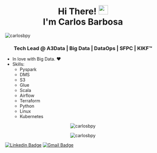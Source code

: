 <h1 align="center">Hi There! <img src="https://raw.githubusercontent.com/kaueMarques/kaueMarques/master/hi.gif" width="30px"> <br>I'm Carlos Barbosa</h1>
<p align="left"> <img src="https://komarev.com/ghpvc/?username=carlosbpy" alt="carlosbpy" /> </p>
<h3 align="center">Tech Lead @ A3Data | Big Data | DataOps | SFPC | KIKF™</h3>

- In love with Big Data. :heart: 
- Skills:
  - Pyspark
  - DMS
  - S3
  - Glue
  - Scala
  - Airflow
  - Terraform
  - Python
  - Linux
  - Kubernetes

<p align="center">
<img  src="https://github-readme-stats.vercel.app/api/top-langs/?username=carlosbpy&theme=radical&layout=compact" alt="carlosbpy"/>
</p>

<p align="center">
<img  src="https://github-readme-stats.vercel.app/api?username=carlosbpy&theme=radical&show_icons=true" alt="carlosbpy"/> 
</p>


[![Linkedin Badge](https://img.shields.io/badge/-Carlos-blue?style=flat-square&logo=Linkedin&logoColor=white&link=https://www.linkedin.com/in/carlos-barbosa-046a9716b/)](https://www.linkedin.com/in/carlos-barbosa-046a9716b/) 
[![Gmail Badge](https://img.shields.io/badge/-jpcarlos336@gmail.com-c14438?style=flat-square&logo=Gmail&logoColor=white&link=mailto:jpcarlos336@gmail.com)](mailto:jpcarlos336@gmail.com)
